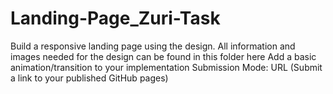 # Landing-Page_Zuri-Task

Build a responsive landing page using the design. 
All information and images needed for the design can be found in this folder here
Add a basic animation/transition to your implementation
Submission  Mode: URL (Submit a link to your published GitHub pages)
